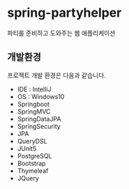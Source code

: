 # spring-partyhelper

파티를 준비하고 도와주는 웹 애플리케이션

## 개발환경

프로젝트 개발 환경은 다음과 같습니다.

* IDE : IntelliJ
* OS : Windows10
* Springboot
* SpringMVC
* SpringDataJPA
* SpringSecurity
* JPA
* QueryDSL
* JUnit5
* PostgreSQL
* Bootstrap
* Thymeleaf
* JQuery


